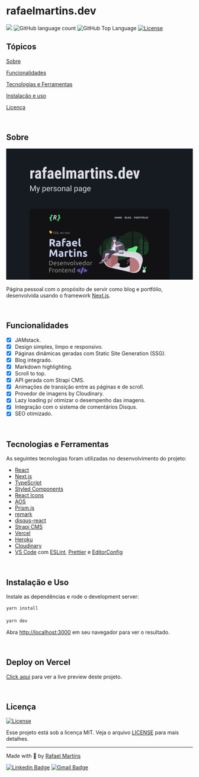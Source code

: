 # rafaelmartins.dev

<p>
  <img src="https://img.shields.io/badge/author-RAFAEL%20MARTINS-6E40C9?style=flat-square">
  <img alt="GitHub language count" src="https://img.shields.io/github/languages/count/martins-rafael/next-blog?color=6E40C9&style=flat-square">
  <img alt="GitHub Top Language" src="https://img.shields.io/github/languages/top/martins-rafael/next-blog?color=6E40C9&style=flat-square">
  <a href="https://opensource.org/licenses/MIT">
    <img alt="License" src="https://img.shields.io/badge/license-MIT-6E40C9?style=flat-square">
  </a>
</p>

## Tópicos

[Sobre](#sobre)

[Funcionalidades](#funcionalidades)

[Tecnologias e Ferramentas](#tecnologias-e-ferramentas)

[Instalação e uso](#instalação-e-uso)

[Licença](#licença)

<br>

## Sobre

<p align="center">
  <img src=".github/cover.png" alt="Home page">
</p>

Página pessoal com o propósito de servir como blog e portfólio, desenvolvida usando o framework [Next.js](https://nextjs.org/).

<br>

## Funcionalidades

- [X] JAMstack.
- [X] Design simples, limpo e responsivo.
- [X] Páginas dinâmicas geradas com Static Site Generation (SSG).
- [X] Blog integrado.
- [X] Markdown highlighting.
- [X] Scroll to top.
- [X] API gerada com Strapi CMS.
- [X] Animações de transição entre as páginas e de scroll.
- [X] Provedor de imagens by Cloudinary.
- [X] Lazy loading p/ otimizar o desempenho das imagens.
- [X] Integração com o sistema de comentários Disqus.
- [X] SEO otimizado.

<br>

## Tecnologias e Ferramentas

As seguintes tecnologias foram utilizadas no desenvolvimento do projeto:

- [React](https://reactjs.org/)
- [Next.js](https://nextjs.org/)
- [TypeScript](https://www.typescriptlang.org/)
- [Styled Components](https://styled-components.com/)
- [React Icons](https://react-icons.github.io/react-icons/)
- [AOS](https://michalsnik.github.io/aos/)
- [Prism.js](https://prismjs.com/)
- [remark](https://remark.js.org/)
- [disqus-react](https://www.npmjs.com/package/disqus-react)
- [Strapi CMS](https://strapi.io/)
- [Vercel](https://vercel.com/dashboard)
- [Heroku](https://www.heroku.com/)
- [Cloudinary](https://cloudinary.com/)
- [VS Code](https://code.visualstudio.com/) com [ESLint](https://eslint.org/), [Prettier](https://prettier.io/) e [EditorConfig](https://editorconfig.org/)

<br>

## Instalação e Uso

Instale as dependências e rode o development server:

```bash
yarn install

yarn dev
```

Abra [http://localhost:3000](http://localhost:3000) em seu navegador para ver o resultado.

<br>

## Deploy on Vercel

[Click aqui](https://rafaelmartins.dev/) para ver a live preview deste projeto.

<br>

## Licença

<a href="https://opensource.org/licenses/MIT">
  <img alt="License" src="https://img.shields.io/badge/license-MIT-6E40C9?style=flat-square">
</a>

<br>

Esse projeto está sob a licença MIT. Veja o arquivo [LICENSE](/LICENSE) para mais detalhes.

---

Made with :purple_heart: by [Rafael Martins](https://github.com/martins-rafael)

[![Linkedin Badge](https://img.shields.io/badge/-Rafael%20Martins-6E40C9?style=flat-square&logo=Linkedin&logoColor=white&link=https://www.linkedin.com/in/rafaeldcmartins/)](https://www.linkedin.com/in/rafaeldcmartins/)
[![Gmail Badge](https://img.shields.io/badge/-rafaeldcmartins@gmail.com-6E40C9?style=flat-square&logo=Gmail&logoColor=white&link=mailto:rafaeldcmartins@gmail.com)](mailto:rafaeldcmartins@gmail.com)
